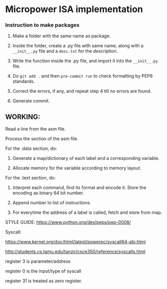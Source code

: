 # Micropower ISA implementation

### Instruction to make packages

1. Make a folder with the same name as package.

2. Inside the folder, create a .py file with same name, along with a `__init__.py` file and a `desc.txt` for the description.

3. Write the function inside the .py file, and import it into the `__init__.py` file. 

4. Do `git add .` and then `pre-commit run` to check formatting by PEP8 standards.

5. Correct the errors, if any, and repeat step 4 till no errors are found.

6. Generate commit.

## WORKING:

Read a line from the asm file.

Process the section of the asm file. 

For the .data section, do:

1. Generate a map/dictionary of each label and a corresponding variable.
	
2. Allocate memory for the variable according to memory layout.
	
		
For the .text section, do:

1. Interpret each command, find its format and encode it. Store the encoding as binary 64 bit number. 
	
2. Append number to list of instructions.
	
3. For everytime the address of a label is called, fetch and store from map.
	

STYLE GUIDE: https://www.python.org/dev/peps/pep-0008/

Syscall:

https://www.kernel.org/doc/html/latest/powerpc/syscall64-abi.html

http://students.cs.tamu.edu/tanzir/csce350/reference/syscalls.html

register 3 is parameter/address

register 0 is the input/type of syscall

register 31 is treated as zero register.


